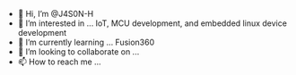 - 👋 Hi, I’m @J4S0N-H
- 👀 I’m interested in ... IoT, MCU development, and embedded linux device development
- 🌱 I’m currently learning ... Fusion360
- 💞️ I’m looking to collaborate on ... 
- 📫 How to reach me ... 

<!---
J4S0N-H/J4S0N-H is a ✨ special ✨ repository because its `README.md` (this file) appears on your GitHub profile.
You can click the Preview link to take a look at your changes.
--->
